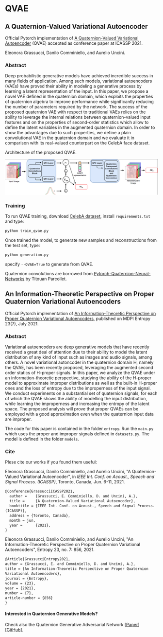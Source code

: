 # QVAE
## A Quaternion-Valued Variational Autoencoder
Official Pytorch implementation of [A Quaternion-Valued Variational Autoencoder](https://arxiv.org/abs/2010.11647) (QVAE) accepted as conference paper at ICASSP 2021. 

Eleonora Grassucci, Danilo Comminiello, and Aurelio Uncini.

### Abstract
Deep probabilistic generative models have achieved incredible success in many fields of application. Among such models, variational autoencoders (VAEs) have proved their ability in modeling a generative process by learning a latent representation of the input. In this paper, we propose a novel VAE defined in the quaternion domain, which exploits the properties of quaternion algebra to improve performance while significantly reducing the number of parameters required by the network. The success of the proposed quaternion VAE with respect to traditional VAEs relies on the ability to leverage the internal relations between quaternion-valued input features and on the properties of second-order statistics which allow to define the latent variables in the augmented quaternion domain. In order to show the advantages due to such properties, we define a plain convolutional VAE in the quaternion domain and we evaluate it in comparison with its real-valued counterpart on the CelebA face dataset.

Architecture of the proposed QVAE.

<img src="./images/QVAE_architecture.png">

### Training

To run QVAE training, download [CelebA dataset](http://mmlab.ie.cuhk.edu.hk/projects/CelebA.html), install `requirements.txt` and type:
```python
python train_qvae.py
```
Once trained the model, to generate new samples and reconstructions from the test set, type:
```python
python generation.py
```
specify `--QVAE=True` to generate from QVAE.

Quaternion convolutions are borrowed from [Pytorch-Quaternion-Neural-Networks](https://github.com/Orkis-Research/Pytorch-Quaternion-Neural-Networks) by Titouan Parcollet.


## An Information-Theoretic Perspective on Proper Quaternion Variational Autoencoders

Official Pytorch implementation of [An Information-Theoretic Perspective on Proper Quaternion Variational Autoencoders](https://www.mdpi.com/1099-4300/23/7/856), published on MDPI Entropy 23(7), July 2021.

### Abstract
Variational autoencoders are deep generative models that have recently received a great deal of attention due to their ability to model the latent distribution of any kind of input such as images and audio signals, among others. A novel variational autoncoder in the quaternion domain H, namely the QVAE, has been recently proposed, leveraging the augmented second order statics of H-proper signals. In this paper, we analyze the QVAE under an information-theoretic perspective, studying the ability of the H-proper model to approximate improper distributions as well as the built-in H-proper ones and the loss of entropy due to the improperness of the input signal. We conduct experiments on a substantial set of quaternion signals, for each of which the QVAE shows the ability of modelling the input distribution, while learning the improperness and increasing the entropy of the latent space. The proposed analysis will prove that proper QVAEs can be employed with a good approximation even when the quaternion input data are improper.


The code for this paper is contained in the folder `entropy`. Run the `main.py` which uses the proper and improper signals defined in `datasets.py`. The model is defined in the folder `models`.


### Cite

Plese cite our works if you found them useful:

Eleonora Grassucci, Danilo Comminiello, and Aurelio Uncini, "A Quaternion-Valued Variational Autoencoder", in <i>IEEE Int. Conf. on Acoust., Speech and Signal Process. (ICASSP)</i>, Toronto, Canada, Jun. 6-11, 2021.

```
@Conference{GrassucciICASSP2021,
  author =    {Grassucci, E. Comminiello, D. and Uncini, A.},
  title =     {A Quaternion-Valued Variational Autoencoder},
  booktitle = {IEEE Int. Conf. on Acoust., Speech and Signal Process. (ICASSP)},
  address = {Toronto, Canada},
  month = jun,
  year =      {2021},
}
```

Eleonora Grassucci, Danilo Comminiello, and Aurelio Uncini, "An Information-Theoretic Perspective on Proper Quaternion Variational Autoencoders", Entropy 23, no. 7: 856, 2021.
```
@Article{GrassucciEntropy2021,
author = {Grassucci, E. and Comminiello, D. and Uncini, A.},
title = {An Information-Theoretic Perspective on Proper Quaternion Variational Autoencoders},
journal = {Entropy},
volume = {23},
year = {2021},
number = {7},
article-number = {856}
}
```

#### Interested in Quaternion Generative Models?

Check also the Quaternion Generative Adversarial Network [[Paper](https://arxiv.org/pdf/2104.09630.pdf)] [[GitHub](https://github.com/eleGAN23/QGAN)].

